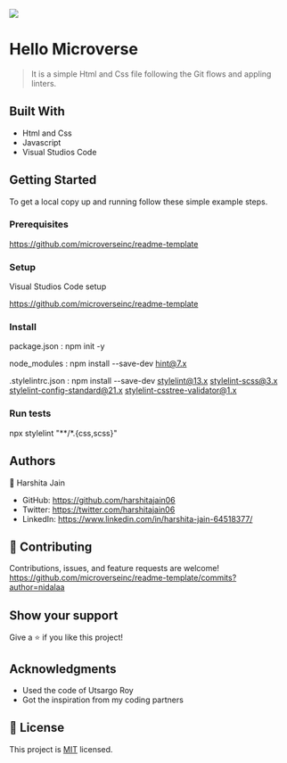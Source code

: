 ![](https://img.shields.io/badge/Microverse-blueviolet)
# Hello Microverse
> It is a simple Html and Css file following the Git flows and appling linters.
## Built With
- Html and Css
- Javascript
- Visual Studios Code


## Getting Started
To get a local copy up and running follow these simple example steps.

### Prerequisites

https://github.com/microverseinc/readme-template

### Setup

Visual Studios Code setup

https://github.com/microverseinc/readme-template

### Install

package.json :
npm init -y

node_modules :
npm install --save-dev hint@7.x

.stylelintrc.json :
npm install --save-dev stylelint@13.x stylelint-scss@3.x stylelint-config-standard@21.x stylelint-csstree-validator@1.x


### Run tests

npx stylelint "**/*.{css,scss}"

## Authors

👤 Harshita Jain


- GitHub: https://github.com/harshitajain06
- Twitter: https://twitter.com/harshitajain06
- LinkedIn: https://www.linkedin.com/in/harshita-jain-64518377/



## 🤝 Contributing

Contributions, issues, and feature requests are welcome!
https://github.com/microverseinc/readme-template/commits?author=nidalaa


## Show your support

Give a ⭐️ if you like this project!

## Acknowledgments

- Used the code of Utsargo Roy
- Got the inspiration from my coding partners


## 📝 License

This project is [MIT](./LICENSE) licensed.
